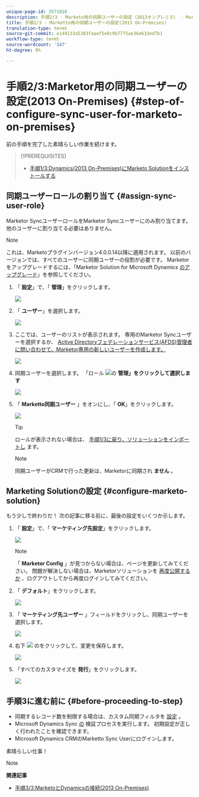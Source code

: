 ```yaml
---
unique-page-id: 3571816
description: 手順2/3 - Marketo用の同期ユーザーの設定（2013オンプレミス） - Marketto Docs — 製品ドキュメント
title: 手順2/3 - Marketto用の同期ユーザーの設定(2013 On-Premises)
translation-type: tm+mt
source-git-commit: e149133a5383faaef5e9c9b7775ae36e633ed7b1
workflow-type: tm+mt
source-wordcount: '347'
ht-degree: 0%

---
```



# 手順2/3:Marketor用の同期ユーザーの設定(2013 On-Premises) {#step-of-configure-sync-user-for-marketo-on-premises}

前の手順を完了した素晴らしい作業を続けます。

>[!PREREQUISITES]
>
>* [手順1/3:Dynamics(2013 On-Premises)にMarketo Solutionをインストールする](step-1-of-3-install.md)


## 同期ユーザーロールの割り当て {#assign-sync-user-role}

Marketor SyncユーザーロールをMarketor Syncユーザーにのみ割り当てます。 他のユーザーに割り当てる必要はありません。

>[!NOTE]
>
>これは、Marketoプラグインバージョン4.0.0.14以降に適用されます。 以前のバージョンでは、すべてのユーザーに同期ユーザーの役割が必要です。 Marketorをアップグレードするには、「Marketor Solution for Microsoft Dynamics [のアップグレード](../../../../../product-docs/crm-sync/microsoft-dynamics-sync/sync-setup/download-the-marketo-lead-management-solution/upgrade-the-marketo-solution-for-microsoft-dynamics.md)」を参照してください。

1. 「 **設定**」で、「 **管理**」をクリックします。

   ![](assets/image2014-12-11-11-3a13-3a19.png)

1. 「 **ユーザー**」を選択します。

   ![](assets/image2014-12-11-11-3a13-3a29.png)

1. ここでは、ユーザーのリストが表示されます。 専用のMarketor Syncユーザーを選択するか、 [Active Directoryフェデレーションサービス(AFDS)](https://msdn.microsoft.com/en-us/library/bb897402.aspx)[管理者に問い合わせて、Marketor専用の新しいユーザーを作成します。](http://blogs.technet.com/b/askpfeplat/archive/2014/04/21/introduction-to-active-directory-federation-services-ad-fs-alternateloginid-feature.aspx)

   ![](assets/image2015-3-26-10-3a39-3a35.png)

1. 同期ユーザーを選択します。 「ロール ![](assets/image2015-3-26-11-3a16-3a22.png)の **管理」をクリックして選択します**

   ![](assets/image2015-3-26-11-3a18-3a6.png)

1. 「 **Marketto同期ユーザー** 」をオンにし、「 **OK**」をクリックします。

   ![](assets/image2014-12-11-11-3a14-3a52.png)

   >[!TIP]
   >
   >ロールが表示されない場合は、 [手順1/3に戻り、ソリューションをインポートし](step-1-of-3-install.md) ます。

   >[!NOTE]
   >
   >同期ユーザーがCRMで行った更新は、Marketorに同期され **ません** 。

## Marketing Solutionの設定 {#configure-marketo-solution}

もう少しで終わりだ！ 次の記事に移る前に、最後の設定をいくつか示します。

1. 「 **設定**」で、「 **マーケティング先設定**」をクリックします。

   ![](assets/image2014-12-11-11-3a15-3a1.png)

   >[!NOTE]
   >
   >「 **Marketor Config** 」が見つからない場合は、ページを更新してみてください。 問題が解決しない場合は、Marketorソリューションを [再度公開するか](https://docs.marketo.com/pages/viewpage.action?pageId=3571813#Step1of3:InstalltheMarketoSolutioninDynamics(2013On-Premises)-PublishAllCustomizations) 、ログアウトしてから再度ログインしてみてください。

1. 「 **デフォルト**」をクリックします。

   ![](assets/image2015-3-26-11-3a30-3a20.png)

1. 「 **マーケティング先ユーザー** 」フィールドをクリックし、同期ユーザーを選択します。

   ![](assets/image2015-3-26-11-3a29-3a13.png)

1. 右下 ![](assets/image2015-3-13-15-3a10-3a11.png) のをクリックして、変更を保存します。

   ![](assets/image2014-12-11-11-3a15-3a32.png)

1. 「すべてのカスタマイズを **発行**」をクリックします。

   ![](assets/publish-all-customizations1.png)

## 手順3に進む前に {#before-proceeding-to-step}

* 同期するレコード数を制限する場合は、カスタム同期フィルタを [設定](../../../../../product-docs/crm-sync/microsoft-dynamics-sync/create-a-custom-dynamics-sync-filter.md) 。
* Microsoft Dynamics Sync [の](../../../../../product-docs/crm-sync/microsoft-dynamics-sync/sync-setup/validate-microsoft-dynamics-sync.md) 検証プロセスを実行します。 初期設定が正しく行われたことを確認できます。
* Microsoft Dynamics CRMのMarketto Sync Userにログインします。

素晴らしい仕事！

>[!NOTE]
>
>**関連記事**
>
>* [手順3/3:MarketoとDynamicsの接続(2013 On-Premises)](step-3-of-3-connect.md)

